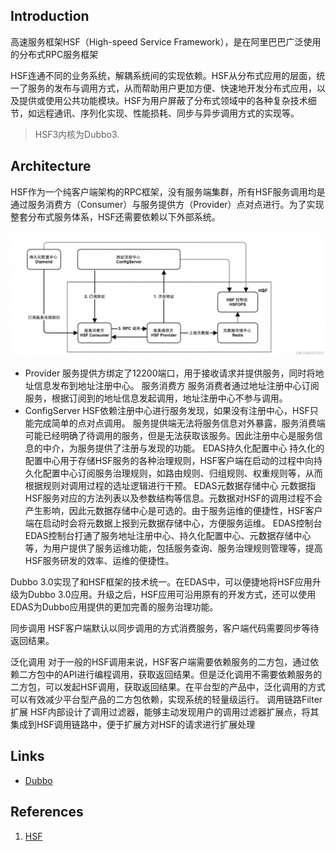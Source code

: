 ## Introduction
高速服务框架HSF（High-speed Service Framework），是在阿里巴巴广泛使用的分布式RPC服务框架

HSF连通不同的业务系统，解耦系统间的实现依赖。HSF从分布式应用的层面，统一了服务的发布与调用方式，从而帮助用户更加方便、快速地开发分布式应用，以及提供或使用公共功能模块。HSF为用户屏蔽了分布式领域中的各种复杂技术细节，如远程通讯、序列化实现、性能损耗、同步与异步调用方式的实现等。

> HSF3内核为Dubbo3.

## Architecture


HSF作为一个纯客户端架构的RPC框架，没有服务端集群，所有HSF服务调用均是通过服务消费方（Consumer）与服务提供方（Provider）点对点进行。为了实现整套分布式服务体系，HSF还需要依赖以下外部系统。


![](./img/Architecture.png)





- Provider
服务提供方绑定了12200端口，用于接收请求并提供服务，同时将地址信息发布到地址注册中心。
服务消费方
服务消费者通过地址注册中心订阅服务，根据订阅到的地址信息发起调用，地址注册中心不参与调用。
- ConfigServer
HSF依赖注册中心进行服务发现，如果没有注册中心，HSF只能完成简单的点对点调用。
服务提供端无法将服务信息对外暴露，服务消费端可能已经明确了待调用的服务，但是无法获取该服务。因此注册中心是服务信息的中介，为服务提供了注册与发现的功能。
EDAS持久化配置中心
持久化的配置中心用于存储HSF服务的各种治理规则，HSF客户端在启动的过程中向持久化配置中心订阅服务治理规则，如路由规则、归组规则、权重规则等，从而根据规则对调用过程的选址逻辑进行干预。
EDAS元数据存储中心
元数据指HSF服务对应的方法列表以及参数结构等信息。元数据对HSF的调用过程不会产生影响，因此元数据存储中心是可选的。由于服务运维的便捷性，HSF客户端在启动时会将元数据上报到元数据存储中心，方便服务运维。
EDAS控制台
EDAS控制台打通了服务地址注册中心、持久化配置中心、元数据存储中心等，为用户提供了服务运维功能，包括服务查询、服务治理规则管理等，提高HSF服务研发的效率、运维的便捷性。




Dubbo 3.0实现了和HSF框架的技术统一。在EDAS中，可以便捷地将HSF应用升级为Dubbo 3.0应用。升级之后，HSF应用可沿用原有的开发方式，还可以使用EDAS为Dubbo应用提供的更加完善的服务治理功能。





同步调用
HSF客户端默认以同步调用的方式消费服务，客户端代码需要同步等待返回结果。



泛化调用
对于一般的HSF调用来说，HSF客户端需要依赖服务的二方包，通过依赖二方包中的API进行编程调用，获取返回结果。但是泛化调用不需要依赖服务的二方包，可以发起HSF调用，获取返回结果。在平台型的产品中，泛化调用的方式可以有效减少平台型产品的二方包依赖，实现系统的轻量级运行。
调用链路Filter扩展
HSF内部设计了调用过滤器，能够主动发现用户的调用过滤器扩展点，将其集成到HSF调用链路中，便于扩展方对HSF的请求进行扩展处理





## Links

- [Dubbo](/docs/CS/Java/Dubbo/Dubbo.md)


## References

1. [HSF](https://juejin.cn/post/7381375087205777419)